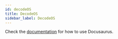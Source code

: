 ```yaml
---
id: decodeOS
title: DecodeOS
sidebar_label: DecodeOS
---
```


Check the [documentation](https://docusaurus.io) for how to use Docusaurus.